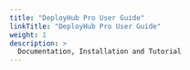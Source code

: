 ```yaml
---
title: "DeployHub Pro User Guide"
linkTitle: "DeployHub Pro User Guide"
weight: 1
description: >
  Documentation, Installation and Tutorial
---
```

